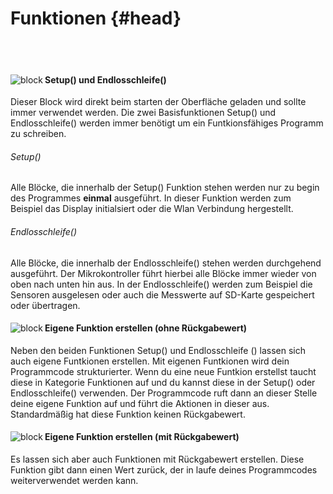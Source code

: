 # Funktionen {#head}

<div class="description"></div>
<div class="line">
    <br>
    <br>
</div>

<div class="container">
    <div class="row">
        <div class="col-md">
            <img src="../pictures/blocks/functions/functions-0.png" alt="block" align="left">
        </div>
        <div class="col-md">
            <h4>Setup() und Endlosschleife()</h4>
            Dieser Block wird direkt beim starten der Oberfläche geladen und sollte immer verwendet werden. Die zwei Basisfunktionen Setup() und Endlosschleife() werden immer benötigt um ein Funtkionsfähiges Programm zu schreiben. 
            <h6>Setup()</h6>
            Alle Blöcke, die innerhalb der Setup() Funktion stehen werden nur zu begin des Programmes <b>einmal</b> ausgeführt. In dieser Funktion werden zum Beispiel das Display initialsiert oder die Wlan Verbindung hergestellt.
            <h6>Endlosschleife()</h6>
            Alle Blöcke, die innerhalb der Endlosschleife() stehen werden durchgehend ausgeführt. Der Mikrokontroller führt hierbei alle Blöcke immer wieder von oben nach unten hin aus. In der Endlosschleife() werden zum Beispiel die Sensoren ausgelesen oder auch die Messwerte auf SD-Karte gespeichert oder übertragen. 
        </div>
    </div>
</div>

<div class="line"></div>

<div class="container">
    <div class="row">
        <div class="col-md">
            <img src="../pictures/blocks/functions/functions-1.png" alt="block" align="left">
        </div>
        <div class="col-md">
            <h4>Eigene Funktion erstellen (ohne Rückgabewert)</h4>
            Neben den beiden Funktionen Setup() und Endlosschleife () lassen sich auch eigene Funtkionen erstellen. Mit eigenen Funtkionen wird dein Programmcode strukturierter. Wenn du eine neue Funtkion erstellst taucht diese in Kategorie Funktionen auf und du kannst diese in der Setup() oder Endlosschleife() verwenden. Der Programmcode ruft dann an dieser Stelle deine eigene Funktion auf und führt die Aktionen in dieser aus. Standardmäßig hat diese Funktion keinen Rückgabewert.
        </div>
    </div>
</div>

<div class="container">
    <div class="row">
        <div class="col-md">
            <img src="../pictures/blocks/functions/functions-2.png" alt="block" align="left">
        </div>
        <div class="col-md">
            <h4>Eigene Funktion erstellen (mit Rückgabewert)</h4>
            Es lassen sich aber auch Funktionen mit Rückgabewert erstellen. Diese Funktion gibt dann einen Wert zurück, der in laufe deines Programmcodes weiterverwendet werden kann. 
        </div>
    </div>
</div>

<div class="line"></div>



